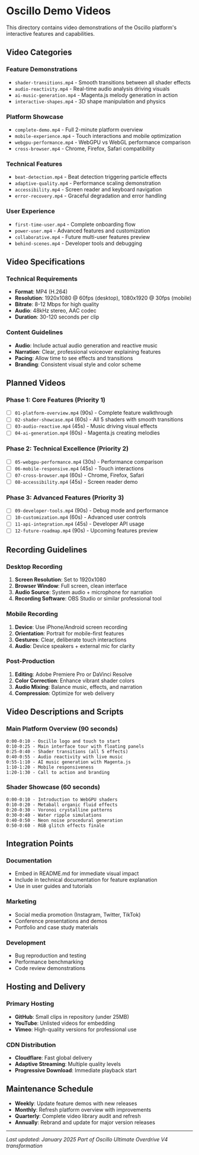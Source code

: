 # Oscillo Demo Videos

This directory contains video demonstrations of the Oscillo platform's interactive features and capabilities.

## Video Categories

### Feature Demonstrations
- `shader-transitions.mp4` - Smooth transitions between all shader effects
- `audio-reactivity.mp4` - Real-time audio analysis driving visuals
- `ai-music-generation.mp4` - Magenta.js melody generation in action
- `interactive-shapes.mp4` - 3D shape manipulation and physics

### Platform Showcase
- `complete-demo.mp4` - Full 2-minute platform overview
- `mobile-experience.mp4` - Touch interactions and mobile optimization
- `webgpu-performance.mp4` - WebGPU vs WebGL performance comparison
- `cross-browser.mp4` - Chrome, Firefox, Safari compatibility

### Technical Features
- `beat-detection.mp4` - Beat detection triggering particle effects
- `adaptive-quality.mp4` - Performance scaling demonstration
- `accessibility.mp4` - Screen reader and keyboard navigation
- `error-recovery.mp4` - Graceful degradation and error handling

### User Experience
- `first-time-user.mp4` - Complete onboarding flow
- `power-user.mp4` - Advanced features and customization
- `collaborative.mp4` - Future multi-user features preview
- `behind-scenes.mp4` - Developer tools and debugging

## Video Specifications

### Technical Requirements
- **Format**: MP4 (H.264)
- **Resolution**: 1920x1080 @ 60fps (desktop), 1080x1920 @ 30fps (mobile)
- **Bitrate**: 8-12 Mbps for high quality
- **Audio**: 48kHz stereo, AAC codec
- **Duration**: 30-120 seconds per clip

### Content Guidelines
- **Audio**: Include actual audio generation and reactive music
- **Narration**: Clear, professional voiceover explaining features
- **Pacing**: Allow time to see effects and transitions
- **Branding**: Consistent visual style and color scheme

## Planned Videos

### Phase 1: Core Features (Priority 1)
- [ ] `01-platform-overview.mp4` (90s) - Complete feature walkthrough
- [ ] `02-shader-showcase.mp4` (60s) - All 5 shaders with smooth transitions
- [ ] `03-audio-reactive.mp4` (45s) - Music driving visual effects
- [ ] `04-ai-generation.mp4` (60s) - Magenta.js creating melodies

### Phase 2: Technical Excellence (Priority 2)
- [ ] `05-webgpu-performance.mp4` (30s) - Performance comparison
- [ ] `06-mobile-responsive.mp4` (45s) - Touch interactions
- [ ] `07-cross-browser.mp4` (60s) - Chrome, Firefox, Safari
- [ ] `08-accessibility.mp4` (45s) - Screen reader demo

### Phase 3: Advanced Features (Priority 3)
- [ ] `09-developer-tools.mp4` (90s) - Debug mode and performance
- [ ] `10-customization.mp4` (60s) - Advanced user controls
- [ ] `11-api-integration.mp4` (45s) - Developer API usage
- [ ] `12-future-roadmap.mp4` (90s) - Upcoming features preview

## Recording Guidelines

### Desktop Recording
1. **Screen Resolution**: Set to 1920x1080
2. **Browser Window**: Full screen, clean interface
3. **Audio Source**: System audio + microphone for narration
4. **Recording Software**: OBS Studio or similar professional tool

### Mobile Recording
1. **Device**: Use iPhone/Android screen recording
2. **Orientation**: Portrait for mobile-first features
3. **Gestures**: Clear, deliberate touch interactions
4. **Audio**: Device speakers + external mic for clarity

### Post-Production
1. **Editing**: Adobe Premiere Pro or DaVinci Resolve
2. **Color Correction**: Enhance vibrant shader colors
3. **Audio Mixing**: Balance music, effects, and narration
4. **Compression**: Optimize for web delivery

## Video Descriptions and Scripts

### Main Platform Overview (90 seconds)
```
0:00-0:10 - Oscillo logo and touch to start
0:10-0:25 - Main interface tour with floating panels
0:25-0:40 - Shader transitions (all 5 effects)
0:40-0:55 - Audio reactivity with live music
0:55-1:10 - AI music generation with Magenta.js
1:10-1:20 - Mobile responsiveness
1:20-1:30 - Call to action and branding
```

### Shader Showcase (60 seconds)
```
0:00-0:10 - Introduction to WebGPU shaders
0:10-0:20 - Metaball organic fluid effects
0:20-0:30 - Voronoi crystalline patterns
0:30-0:40 - Water ripple simulations
0:40-0:50 - Neon noise procedural generation
0:50-0:60 - RGB glitch effects finale
```

## Integration Points

### Documentation
- Embed in README.md for immediate visual impact
- Include in technical documentation for feature explanation
- Use in user guides and tutorials

### Marketing
- Social media promotion (Instagram, Twitter, TikTok)
- Conference presentations and demos
- Portfolio and case study materials

### Development
- Bug reproduction and testing
- Performance benchmarking
- Code review demonstrations

## Hosting and Delivery

### Primary Hosting
- **GitHub**: Small clips in repository (under 25MB)
- **YouTube**: Unlisted videos for embedding
- **Vimeo**: High-quality versions for professional use

### CDN Distribution
- **Cloudflare**: Fast global delivery
- **Adaptive Streaming**: Multiple quality levels
- **Progressive Download**: Immediate playback start

## Maintenance Schedule

- **Weekly**: Update feature demos with new releases
- **Monthly**: Refresh platform overview with improvements
- **Quarterly**: Complete video library audit and refresh
- **Annually**: Rebrand and update for major version releases

---

*Last updated: January 2025*
*Part of Oscillo Ultimate Overdrive V4 transformation*